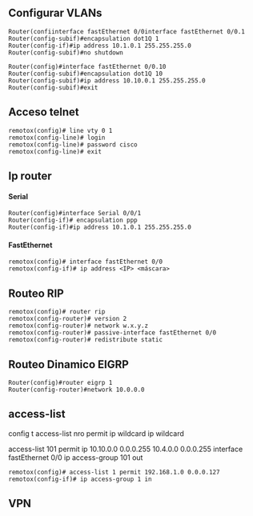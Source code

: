 ## Configurar VLANs
```
Router(confiinterface fastEthernet 0/0interface fastEthernet 0/0.1
Router(config-subif)#encapsulation dot1Q 1
Router(config-if)#ip address 10.1.0.1 255.255.255.0
Router(config-subif)#no shutdown 
```

```
Router(config)#interface fastEthernet 0/0.10
Router(config-subif)#encapsulation dot1Q 10
Router(config-subif)#ip address 10.10.0.1 255.255.255.0
Router(config-subif)#exit
```

## Acceso telnet
```
remotox(config)# line vty 0 1
remotox(config-line)# login
remotox(config-line)# password cisco
remotox(config-line)# exit
```

## Ip router
#### Serial
```
Router(config)#interface Serial 0/0/1
Router(config-if)# encapsulation ppp
Router(config-if)#ip address 10.1.0.1 255.255.255.0
```
#### FastEthernet
```
remotox(config)# interface fastEthernet 0/0
remotox(config-if)# ip address <IP> <máscara>
```

## Routeo RIP
```
remotox(config)# router rip
remotox(config-router)# version 2
remotox(config-router)# network w.x.y.z
remotox(config-router)# passive-interface fastEthernet 0/0
remotox(config-router)# redistribute static
```

## Routeo Dinamico EIGRP
```
Router(config)#router eigrp 1 
Router(config-router)#network 10.0.0.0
```

## access-list
config t
access-list nro permit ip wildcard ip wildcard

access-list 101 permit ip 10.10.0.0 0.0.0.255 10.4.0.0 0.0.0.255
interface fastEthernet 0/0 
ip access-group 101 out

```
remotox(config)# access-list 1 permit 192.168.1.0 0.0.0.127
remotox(config-if)# ip access-group 1 in
```

## VPN

